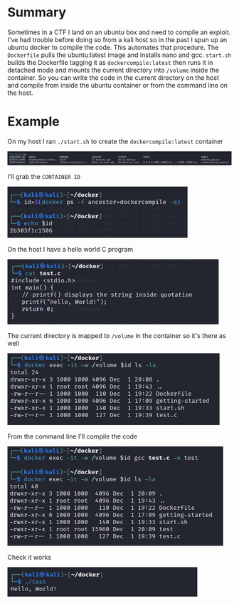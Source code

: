 # Summary

Sometimes in a CTF I land on an ubuntu box and need to compile an exploit. I've had trouble before doing so from a kali host so in the past I spun up an ubuntu docker to compile the code. This automates that procedure. The `Dockerfile` pulls the ubuntu:latest image and installs nano and gcc. `start.sh` builds the Dockerfile tagging it as `dockercompile:latest` then runs it in detached mode and mounts the current directory into `/volume` inside the container. So you can write the code in the current directory on the host and compile from inside the ubuntu container or from the command line on the host.

# Example
On my host I ran `./start.sh` to create the `dockercompile:latest` container

<img src="images/dockerps.png">

I'll grab the `CONTAINER ID`

<img src="images/dockerid.png">

On the host I have a hello world C program

<img src="images/testcat.png">

The current directory is mapped to `/volume` in the container so it's there as well

<img src="images/volume.png">

From the command line I'll compile the code

<img src="images/compile.png">

Check it works

<img src="images/helloworld.png">
